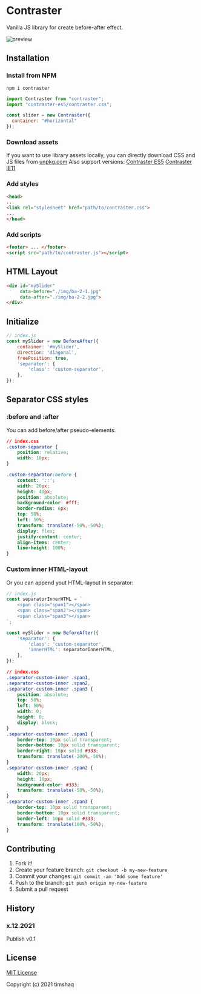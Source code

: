 # Contraster

Vanilla JS library for create before-after effect.

![preview](https://github.com/timshaq/contraster/tree/main/img/preview.jpg?raw=true)

## Installation

### Install from NPM

```
npm i contraster
```

```js
import Contraster from "contraster";
import "contraster-es5/contraster.css";
```

```js
const slider = new Contraster({
  container: "#horizontal"
});
```

### Download assets

If you want to use library assets locally, you can directly download CSS and JS files from [unpkg.com](https://unpkg.com/browse/contraster/)
Also support versions:
[Contraster ES5](https://unpkg.com/browse/contraster-es5/)
[Contraster IE11](https://unpkg.com/browse/contraster-ie11/)

### Add styles

```html
<head>
...
<link rel="stylesheet" href="path/to/contraster.css">
...
</head>
```

### Add scripts

```html
<footer> ... </footer>
<script src="path/to/contraster.js"></script>
```

## HTML Layout

```html
<div id="mySlider"
     data-before="./img/ba-2-1.jpg"
     data-after="./img/ba-2-2.jpg">
</div>
```

## Initialize

```js
// index.js
const mySlider = new BeforeAfter({
    container: '#mySlider',
    direction: 'diagonal',
    freePosition: true,
    'separator': {
        'class': 'custom-separator',
    },
});
```

## Separator CSS styles

### :before and :after

You can add before/after pseudo-elements:

```css
// index.css
.custom-separator {
    position: relative;
    width: 10px;
}

.custom-separator:before {
    content: '::';
    width: 20px;
    height: 40px;
    position: absolute;
    background-color: #fff;
    border-radius: 6px;
    top: 50%;
    left: 50%;
    transform: translate(-50%,-50%);
    display: flex;
    justify-content: center;
    align-items: center;
    line-height: 100%;
}
```

### Custom inner HTML-layout

Or you can append yout HTML-layout in separator:

```js
// index.js
const separatorInnerHTML = `
    <span class="span1"></span>
    <span class="span2"></span>
    <span class="span3"></span>
`;

const mySlider = new BeforeAfter({
    'separator': {
        'class': 'custom-separator',
        'innerHTML': separatorInnerHTML,
    },
});
```

```css
// index.css
.separator-custom-inner .span1,
.separator-custom-inner .span2,
.separator-custom-inner .span3 {
    position: absolute;
    top: 50%;
    left: 50%;
    width: 0;
    height: 0;
    display: block;
}
.separator-custom-inner .span1 {
    border-top: 10px solid transparent;
    border-bottom: 10px solid transparent;
    border-right: 10px solid #333;
    transform: translate(-200%,-50%);
}
.separator-custom-inner .span2 {
    width: 20px;
    height: 10px;
    background-color: #333;
    transform: translate(-50%,-50%);
}
.separator-custom-inner .span3 {
    border-top: 10px solid transparent;
    border-bottom: 10px solid transparent;
    border-left: 10px solid #333;
    transform: translate(100%,-50%);
}
```

## Contributing

1. Fork it!
2. Create your feature branch: `git checkout -b my-new-feature`
3. Commit your changes: `git commit -am 'Add some feature'`
4. Push to the branch: `git push origin my-new-feature`
5. Submit a pull request

## History

### x.12.2021

Publish v0.1

## License

[MIT License](https://github.com/timshaq/contraster/blob/main/LICENSE)

Copyright (c) 2021 timshaq